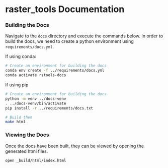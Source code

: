 # raster_tools Documentation

### Building the Docs
Navigate to the `docs` directory and execute the commands below. In order to
build the docs, we need to create a python environment using
`requirements/docs.yml`.

If using conda:

```sh
# Create an environment for building the docs
conda env create -f ../requirements/docs.yml
conda activate rstools-docs
```

If using pip

```sh
# Create an environment for building the docs
python -m venv ../docs-venv
. ../docs-venv/bin/activate
pip install -r ../requirements/docs.txt
```

```sh
# Build them
make html
```

### Viewing the Docs
Once the docs have been built, they can be viewed by opening the generated
html files.

```sh
open _build/html/index.html
```
